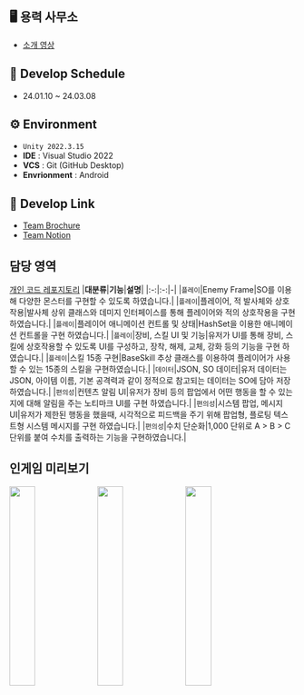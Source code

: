 ## 🖥️ 용력 사무소

+ [소개 영상](https://www.youtube.com/watch?v=AbceaCXGerw)

## 📆 Develop Schedule

* 24.01.10 ~ 24.03.08

## ⚙️ Environment

- `Unity 2022.3.15`
- **IDE** : Visual Studio 2022
- **VCS** : Git (GitHub Desktop)
- **Envrionment** : Android

## 📌 Develop Link

- [Team Brochure](https://evening-chord-d32.notion.site/48cb378fe23d4b2cb75316d979209550?pvs=4)
- [Team Notion](https://www.notion.so/68656b3df2a3484695ce7d5b89b83b9d)

## 담당 영역
[개인 코드 레포지토리](https://github.com/Ku-dodo/TeamProject-IdleGame-PersonalCode)
|**대분류**|**기능**|**설명**|
|:-:|:-:|-|
|`플레이`|Enemy Frame|SO를 이용해 다양한 몬스터를 구현할 수 있도록 하였습니다.|
|`플레이`|플레이어, 적 발사체와 상호작용|발사체 상위 클래스와 데미지 인터페이스를 통해 플레이어와 적의 상호작용을 구현 하였습니다.|
|`플레이`|플레이어 애니메이션 컨트롤 및 상태|HashSet을 이용한 애니메이션 컨트롤을 구현 하였습니다.|
|`플레이`|장비, 스킬 UI 및 기능|유저가 UI를 통해 장비, 스킬에 상호작용할 수 있도록 UI를 구성하고, 장착, 해제, 교체, 강화 등의 기능을 구현 하였습니다.|
|`플레이`|스킬 15종 구현|BaseSkill 추상 클래스를 이용하여 플레이어가 사용할 수 있는 15종의 스킬을 구현하였습니다.|
|`데이터`|JSON, SO 데이터|유저 데이터는 JSON, 아이템 이름, 기본 공격력과 같이 정적으로 참고되는 데이터는 SO에 담아 저장하였습니다.|
|`편의성`|컨텐츠 알림 UI|유저가 장비 등의 팝업에서 어떤 행동을 할 수 있는지에 대해 알림을 주는 노티마크 UI를 구현 하였습니다.|
|`편의성`|시스템 팝업, 메시지 UI|유저가 제한된 행동을 했을때, 시각적으로 피드백을 주기 위해 팝업형, 플로팅 텍스트형 시스템 메시지를 구현 하였습니다.|
|`편의성`|수치 단순화|1,000 단위로 A > B > C 단위를 붙여 수치를 출력하는 기능을 구현하였습니다.|

## 인게임 미리보기

<img src="https://file.notion.so/f/f/8f3c0d2f-fe29-4d8d-b883-11d50d4210d8/3ca815d7-1c52-4328-b2f3-8efb48d3324f/%EC%A0%84%ED%88%AC.gif?id=b8675189-592b-4033-a8fc-d706717bbe7b&table=block&spaceId=8f3c0d2f-fe29-4d8d-b883-11d50d4210d8&expirationTimestamp=1713830400000&signature=QuLnfytfbfm2withYlTXw2wO50sYLWdkbnM31aKQ9ws" width="30%">   <img src="https://file.notion.so/f/f/8f3c0d2f-fe29-4d8d-b883-11d50d4210d8/a41c25d6-76d8-43ab-aa11-52619d685d24/%EB%B3%B4%EC%8A%A4.gif?id=c93c9f8b-7c80-4c34-8a38-ff6f5b911d0e&table=block&spaceId=8f3c0d2f-fe29-4d8d-b883-11d50d4210d8&expirationTimestamp=1713830400000&signature=JZfRyr1pmtv_1CL1Z8ALPZs1j1Cvg0Wdlr96LUu9EQg" width="30%">   <img src="https://file.notion.so/f/f/8f3c0d2f-fe29-4d8d-b883-11d50d4210d8/ec9598ab-dd30-4efc-9fe0-e7801d1895a4/%EB%BD%91%EA%B8%B0.gif?id=8715c450-7c45-41dd-b3c0-8dbfc082409b&table=block&spaceId=8f3c0d2f-fe29-4d8d-b883-11d50d4210d8&expirationTimestamp=1713830400000&signature=oSSQY4Ffl0PlGDYiP66IpLTKS_ZMYfZ9oVP-YFIQ210" width="30%">
